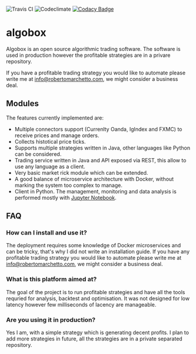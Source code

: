 ![Travis CI](https://api.travis-ci.org/melphi/algobox.svg?branch=master)
![Codeclimate](https://codeclimate.com/github/melphi/algobox/badges/gpa.svg)
[![Codacy Badge](https://api.codacy.com/project/badge/Grade/8e7d9d9ed1b84e6693ab1fc1f4329eb4)](https://www.codacy.com/app/melphi/algobox?utm_source=github.com&amp;utm_medium=referral&amp;utm_content=melphi/algobox&amp;utm_campaign=Badge_Grade)

# algobox

Algobox is an open source algorithmic trading software. The software is used in production however the profitable strategies are in a privare repository.

If you have a profitable trading strategy you would like to automate please write me at info@robertomarchetto.com, we might consider a business deal.

## Modules
The features currently implemented are:

* Multiple connectors support (Currenlty Oanda, IgIndex and FXMC) to receive prices and manage orders.
* Collects histotical price ticks.
* Supports multiple strategies written in Java, other languages like Python can be considered.
* Trading service written in Java and API exposed via REST, this allow to use any language as a client.
* Very basic market rick module which can be extended.
* A good balance of microservice architecture with Docker, without marking the system too complex to manage.
* Client in Python. The management, monitoring and data analysis is performed mostly with [Jupyter Notebook](http://jupyter.org).

## FAQ

### How can I install and use it?
The deployment requires some knowledge of Docker microservices and can be tricky, that's why I did not write an installation guide. If you have any profitable trading strategy you would like to automate please write me at info@robertomarchetto.com, we might consider a business deal.

### What is this platform aimed at?
The goal of the project is to run profitable strategies and have all the tools requried for analysis, backtest and optimisation. It was not designed for low latency however few milliseconds of lacency are manageable.

### Are you using it in production?
Yes I am, with a simple strategy which is generating decent profits. I plan to add more strategies in future, all the strategies are in a private separated repository.
